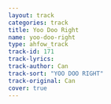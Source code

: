 ```yaml
---
layout: track
categories: track
title: Yoo Doo Right
name: yoo-doo-right
type: ahfow_track
track-id: 171
track-lyrics: 
track-author: Can
track-sort: "YOO DOO RIGHT"
track-original: Can
cover: true
---
```


